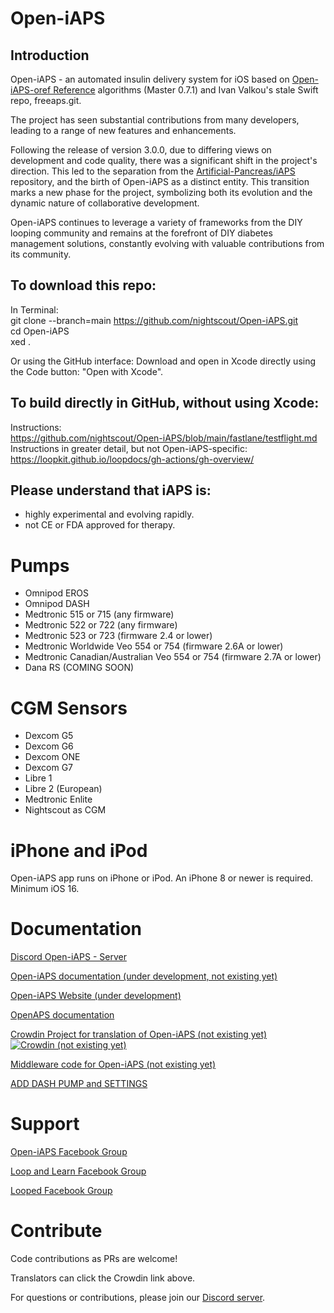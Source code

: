 # Open-iAPS

## Introduction

Open-iAPS - an automated insulin delivery system for iOS based on [Open-iAPS-oref Reference](https://github.com/nightscout/open-iaps-oref) algorithms (Master 0.7.1) and Ivan Valkou's stale Swift repo, freeaps.git.

The project has seen substantial contributions from many developers, leading to a range of new features and enhancements.

Following the release of version 3.0.0, due to differing views on development and code quality, there was a significant shift in the project's direction. This led to the separation from the [Artificial-Pancreas/iAPS](https://github.com/Artificial-Pancreas/iAPS) repository, and the birth of Open-iAPS as a distinct entity. This transition marks a new phase for the project, symbolizing both its evolution and the dynamic nature of collaborative development.

Open-iAPS continues to leverage a variety of frameworks from the DIY looping community and remains at the forefront of DIY diabetes management solutions, constantly evolving with valuable contributions from its community.

## To download this repo:

In Terminal:  
git clone --branch=main https://github.com/nightscout/Open-iAPS.git  
cd Open-iAPS  
xed .

Or using the GitHub interface:
Download and open in Xcode directly using the Code button: "Open with Xcode".

## To build directly in GitHub, without using Xcode:

Instructions:  
https://github.com/nightscout/Open-iAPS/blob/main/fastlane/testflight.md   
Instructions in greater detail, but not Open-iAPS-specific:  
https://loopkit.github.io/loopdocs/gh-actions/gh-overview/

## Please understand that iAPS is:
- highly experimental and evolving rapidly.
- not CE or FDA approved for therapy.

# Pumps

- Omnipod EROS
- Omnipod DASH
- Medtronic 515 or 715 (any firmware)
- Medtronic 522 or 722 (any firmware)
- Medtronic 523 or 723 (firmware 2.4 or lower)
- Medtronic Worldwide Veo 554 or 754 (firmware 2.6A or lower)
- Medtronic Canadian/Australian Veo 554 or 754 (firmware 2.7A or lower)
- Dana RS (COMING SOON)

# CGM Sensors

- Dexcom G5
- Dexcom G6
- Dexcom ONE
- Dexcom G7
- Libre 1
- Libre 2 (European)
- Medtronic Enlite
- Nightscout as CGM

# iPhone and iPod

Open-iAPS app runs on iPhone or iPod. An iPhone 8 or newer is required. Minimum iOS 16.

# Documentation

[Discord Open-iAPS - Server ](https://discord.gg/s5b6E4vHs3)

[Open-iAPS documentation (under development, not existing yet)](https://open-iaps.readthedocs.io/en/latest/)

[Open-iAPS Website (under development)](https://iaps-app.org)

[OpenAPS documentation](https://openaps.readthedocs.io/en/latest/)

[Crowdin Project for translation of Open-iAPS (not existing yet)](https://crowdin.com/project/open-iaps)  
[![Crowdin (not existing yet)](https://badges.crowdin.net/iaps/localized.svg)](https://crowdin.com/project/open-iaps)

[Middleware code for Open-iAPS (not existing yet)](https://github.com/nightscout/middleware)

[ADD DASH PUMP and SETTINGS](https://loopkit.github.io/loopdocs/loop-3/omnipod/)

# Support

[Open-iAPS Facebook Group](https://m.facebook.com/groups/1351938092206709/)

[Loop and Learn Facebook Group](https://m.facebook.com/groups/LOOPandLEARN/)

[Looped Facebook Group](https://m.facebook.com/groups/TheLoopedGroup/)

# Contribute

Code contributions as PRs are welcome!

Translators can click the Crowdin link above.

For questions or contributions, please join our [Discord server](https://discord.gg/s5b6E4vHs3).
